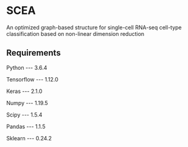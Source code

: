 # SCEA
An optimized graph-based structure for single-cell RNA-seq cell-type classification based on non-linear dimension reduction

## Requirements
Python --- 3.6.4

Tensorflow --- 1.12.0

Keras --- 2.1.0

Numpy --- 1.19.5

Scipy --- 1.5.4

Pandas --- 1.1.5

Sklearn --- 0.24.2
